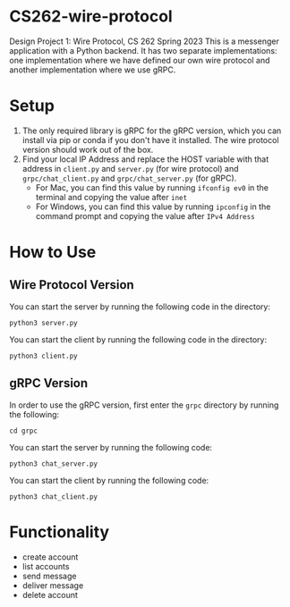 # CS262-wire-protocol
Design Project 1: Wire Protocol, CS 262 Spring 2023
This is a messenger application with a Python backend. It has two separate implementations: one implementation where we have defined our own wire protocol and another implementation where we use gRPC.

# Setup
1. The only required library is gRPC for the gRPC version, which you can install via pip or conda if you don't have it installed. The wire protocol version should work out of the box.
2. Find your local IP Address and replace the HOST variable with that address in `client.py` and `server.py` (for wire protocol) and `grpc/chat_client.py` and `grpc/chat_server.py` (for gRPC).
    * For Mac, you can find this value by running `ifconfig ev0` in the terminal and copying the value after `inet`
    * For Windows, you can find this value by running `ipconfig` in the command prompt and copying the value after `IPv4 Address`

# How to Use
## Wire Protocol Version
You can start the server by running the following code in the directory:
```console
python3 server.py
```
You can start the client by running the following code in the directory:
```console
python3 client.py
```

## gRPC Version
In order to use the gRPC version, first enter the `grpc` directory by running the following:
```console
cd grpc
```

You can start the server by running the following code:
```console
python3 chat_server.py
```
You can start the client by running the following code:
```console
python3 chat_client.py
```

# Functionality
- create account
- list accounts
- send message
- deliver message
- delete account
